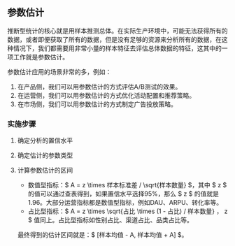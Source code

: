 ## 参数估计

推断型统计的核心就是用样本推测总体。在实际生产环境中，可能无法获得所有的数据，或者即便获取了所有的数据，但是没有足够的资源来分析所有的数据，在这种情况下，我们都需要用非常小量的样本特征去评估总体数据的特征，这其中的一项工作就是参数估计。

参数估计应用的场景非常的多，例如：

1. 在产品侧，我们可以用参数估计的方式评估A/B测试的效果。
2. 在运营侧，我们可以用参数估计的方式优化活动配置和推荐策略。
3. 在市场侧，我们可以用参数估计的方式制定广告投放策略。

### 实施步骤

1. 确定分析的置信水平

2. 确定估计的参数类型

3. 计算参数估计的区间

    - 数值型指标：$ A = z \times 样本标准差 / \sqrt{样本数量} $，其中 $ z $ 的值可以通过查表得到，如果置信水平选择95%，那么 $ z $ 的值就是1.96。大部分运营指标都是数值型指标，例如DAU、ARPU、转化率等。
    - 占比型指标：$ A = z \times \sqrt{占比 \times (1 - 占比) / 样本数量} $，$ z $ 值同上。占比型指标如性别占比、渠道占比、品类占比等。

    最终得到的估计区间就是：$ [样本均值 - A, 样本均值 + A] $。


